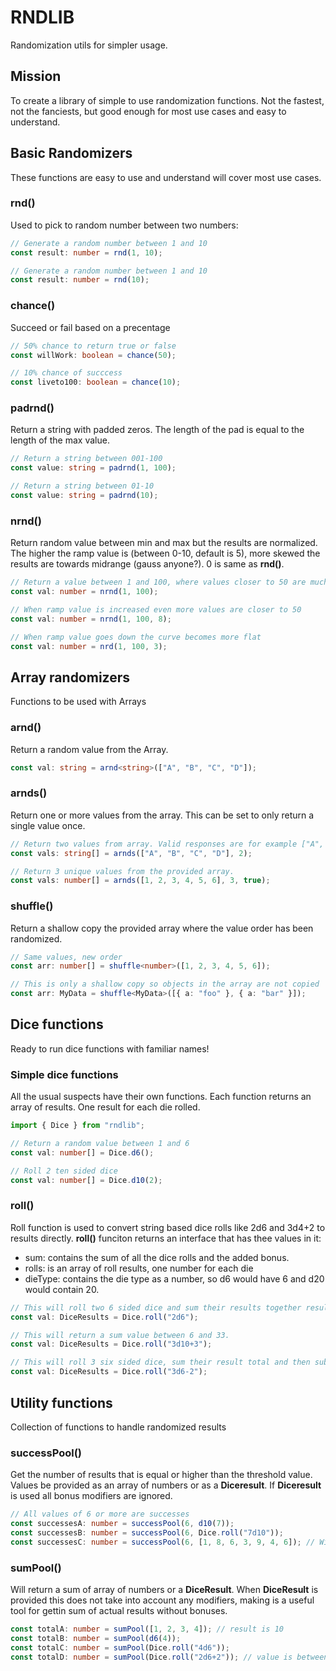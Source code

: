 # RNDLIB

Randomization utils for simpler usage.

## Mission

To create a library of simple to use randomization functions. Not the fastest, not the fanciests, but good enough for most use cases and easy to understand.

## Basic Randomizers

These functions are easy to use and understand will cover most use cases.

### rnd()

Used to pick to random number between two numbers:

```ts
// Generate a random number between 1 and 10
const result: number = rnd(1, 10);

// Generate a random number between 1 and 10
const result: number = rnd(10);
```

### chance()

Succeed or fail based on a precentage

```ts
// 50% chance to return true or false
const willWork: boolean = chance(50);

// 10% chance of succcess
const liveto100: boolean = chance(10);
```

### padrnd()

Return a string with padded zeros. The length of the pad is equal to the length of the max value.

```ts
// Return a string between 001-100
const value: string = padrnd(1, 100);

// Return a string between 01-10
const value: string = padrnd(10);
```

### nrnd()

Return random value between min and max but the results are normalized. The higher the ramp value is (between 0-10, default is 5), more skewed the results are towards midrange (gauss anyone?). 0 is same as **rnd()**.

```ts
// Return a value between 1 and 100, where values closer to 50 are much more common.
const val: number = nrnd(1, 100);

// When ramp value is increased even more values are closer to 50
const val: number = nrnd(1, 100, 8);

// When ramp value goes down the curve becomes more flat
const val: number = nrd(1, 100, 3);
```

## Array randomizers

Functions to be used with Arrays

### arnd()

Return a random value from the Array.

```ts
const val: string = arnd<string>(["A", "B", "C", "D"]);
```

### arnds()

Return one or more values from the array. This can be set to only return a single value once.

```ts
// Return two values from array. Valid responses are for example ["A", "C"] or ["B", "B"]
const vals: string[] = arnds(["A", "B", "C", "D"], 2);

// Return 3 unique values from the provided array.
const vals: number[] = arnds([1, 2, 3, 4, 5, 6], 3, true);
```

### shuffle()

Return a shallow copy the provided array where the value order has been randomized.

```ts
// Same values, new order
const arr: number[] = shuffle<number>([1, 2, 3, 4, 5, 6]);

// This is only a shallow copy so objects in the array are not copied
const arr: MyData = shuffle<MyData>([{ a: "foo" }, { a: "bar" }]);
```

## Dice functions

Ready to run dice functions with familiar names!

### Simple dice functions

All the usual suspects have their own functions. Each function returns an array of results. One result for each die rolled.

```ts
import { Dice } from "rndlib";

// Return a random value between 1 and 6
const val: number[] = Dice.d6();

// Roll 2 ten sided dice
const val: number[] = Dice.d10(2);
```

### roll()

Roll function is used to convert string based dice rolls like 2d6 and 3d4+2 to results directly. **roll()** funciton returns an interface that has thee values in it:

-   sum: contains the sum of all the dice rolls and the added bonus.
-   rolls: is an array of roll results, one number for each die
-   dieType: contains the die type as a number, so d6 would have 6 and d20 would contain 20.

```ts
// This will roll two 6 sided dice and sum their results together resulting a value between 2 and 12.
const val: DiceResults = Dice.roll("2d6");

// This will return a sum value between 6 and 33.
const val: DiceResults = Dice.roll("3d10+3");

// This will roll 3 six sided dice, sum their result total and then substract 2 from it resulting in a value between 1 and 16.
const val: DiceResults = Dice.roll("3d6-2");
```

## Utility functions

Collection of functions to handle randomized results

### successPool()

Get the number of results that is equal or higher than the threshold value. Values be provided as an array of numbers or as a **Diceresult**. If **Diceresult** is used all bonus modifiers are ignored.

```ts
// All values of 6 or more are successes
const successesA: number = successPool(6, d10(7));
const successesB: number = successPool(6, Dice.roll("7d10"));
const successesC: number = successPool(6, [1, 8, 6, 3, 9, 4, 6]); // Will return 4
```

### sumPool()

Will return a sum of array of numbers or a **DiceResult**. When **DiceResult** is provided this does not take into account any modifiers, making is a useful tool for gettin sum of actual results without bonuses.

```ts
const totalA: number = sumPool([1, 2, 3, 4]); // result is 10
const totalB: number = sumPool(d6(4));
const totalC: number = sumPool(Dice.roll("4d6"));
const totalD: number = sumPool(Dice.roll("2d6+2")); // value is between 2 and 12 not 4 and 14.
```
